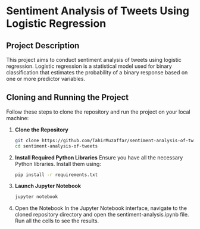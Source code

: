 # Sentiment Analysis of Tweets Using Logistic Regression

## Project Description

This project aims to conduct sentiment analysis of tweets using logistic regression. Logistic regression is a statistical model used for binary classification that estimates the probability of a binary response based on one or more predictor variables.

## Cloning and Running the Project

Follow these steps to clone the repository and run the project on your local machine:

1. **Clone the Repository**
   ```sh
   git clone https://github.com/TahirMuzaffar/sentiment-analysis-of-tweets.git
   cd sentiment-analysis-of-tweets

2. **Install Required Python Libraries**
   Ensure you have all the necessary Python libraries. Install them using:
   ```sh
   pip install -r requirements.txt

3. **Launch Jupyter Notebook**
   ```sh
   jupyter notebook

4. Open the Notebook
   In the Jupyter Notebook interface, navigate to the cloned repository directory and open the sentiment-analysis.ipynb file. Run all the cells to see the results.

   
